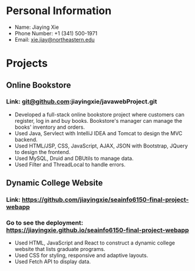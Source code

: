 # Personal Information
+ Name: Jiaying Xie
+ Phone Number: +1 (341) 500-1971
+ Email: xie.jiay@northeastern.edu

# Projects

## Online Bookstore
### Link: git@github.com:jiayingxie/javawebProject.git
+ Developed a full-stack online bookstore project where customers can register, log in and buy books. Bookstore's manager can manage the books' inventory and orders.
+ Used Java, Servlect with IntelliJ IDEA and Tomcat to design the MVC backend.
+ Used HTML/JSP, CSS, JavaScript, AJAX, JSON with Bootstrap, JQuery to design the frontend.
+ Used MySQL, Druid and DBUtils to manage data. 
+ Used Filter and ThreadLocal to handle errors.

## Dynamic College Website
### Link: https://github.com/jiayingxie/seainfo6150-final-project-webapp
### Go to see the deployment: https://jiayingxie.github.io/seainfo6150-final-project-webapp
+ Used HTML, JavaScript and React to construct a dynamic college website that lists graduate programs.
+ Used CSS for styling, responsive and adaptive layouts.
+ Used Fetch API to display data.

